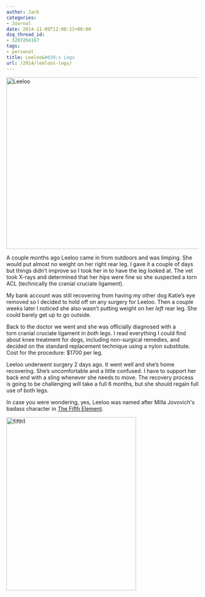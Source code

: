 ```yaml
---
author: Jack
categories:
- Journal
date: 2014-11-09T12:08:11+00:00
dsq_thread_id:
- 3207264167
tags:
- personal
title: Leeloo&#039;s Legs
url: /2014/leeloos-legs/
---
```


<img title="leeloo.jpg" src="/wp-content/uploads/2014/11/leeloo.jpg" alt="Leeloo" width="600" height="450" border="0" />

A couple months ago Leeloo came in from outdoors and was limping. She would put almost no weight on her right rear leg. I gave it a couple of days but things didn’t improve so I took her in to have the leg looked at. The vet took X-rays and determined that her hips were fine so she suspected a torn ACL (technically the cranial cruciate ligament).

My bank account was still recovering from having my other dog Katie’s eye removed so I decided to hold off on any surgery for Leeloo. Then a couple weeks later I noticed she also wasn’t putting weight on her _left_ rear leg. She could barely get up to go outside.

Back to the doctor we went and she was officially diagnosed with a torn cranial cruciate ligament in _both_ legs. I read everything I could find about knee treatment for dogs, including non-surgical remedies, and decided on the standard replacement technique using a nylon substitute. Cost for the procedure: $1700 per leg.

Leeloo underwent surgery 2 days ago. It went well and she’s home recovering. She’s uncomfortable and a little confused. I have to support her back end with a sling whenever she needs to move. The recovery process is going to be challenging will take a full 6 months, but she should regain full use of both legs.

In case you were wondering, yes, Leeloo was named after Milla Jovovich's badass character in [The Fifth Element][1].

[<img class="alignnone size-full wp-image-3934" src="/wp-content/uploads/2014/11/fifth1.jpg" alt="fifth1" width="340" height="454" srcset="/wp-content/uploads/2014/11/fifth1.jpg 340w, /wp-content/uploads/2014/11/fifth1-225x300.jpg 225w" sizes="(max-width: 340px) 100vw, 340px" />][2]

 [1]: http://www.imdb.com/title/tt0119116/
 [2]: /wp-content/uploads/2014/11/fifth1.jpg